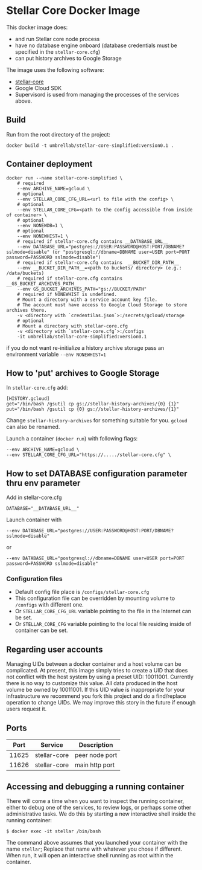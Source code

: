 # Stellar Core Docker Image

This docker image does:
- and run Stellar core node process
- have no database engine onboard (database credentials must be specified in the `stellar-core.cfg`)
- can put history archives to Google Storage

The image uses the following software:

- [stellar-core](https://github.com/stellar/stellar-core)
- Google Cloud SDK
- Supervisord is used from managing the processes of the services above.

## Build
Run from the root directory of the project:
```text
docker build -t umbrellab/stellar-core-simplified:version0.1 .
```

## Container deployment
```text
docker run --name stellar-core-simplified \
    # required
    --env ARCHIVE_NAME=gcloud \
    # optional
    --env STELLAR_CORE_CFG_URL=<url to file with the config> \
    # optional
    --env STELLAR_CORE_CFG=<path to the config accessible from inside of container> \
    # optional
    --env NONEWDB=1 \
    # optional
    --env NONEWHIST=1 \
    # required if stellar-core.cfg contains __DATABASE_URL__ 
    --env DATABASE_URL="postgres://USER:PASSWORD@HOST:PORT/DBNAME?sslmode=disable" (or "postgresql://dbname=DBNAME user=USER port=PORT password=PASSWORD sslmode=disable")
    # required if stellar-core.cfg contains  __BUCKET_DIR_PATH__
    --env __BUCKET_DIR_PATH__=<path to buckets/ directory> (e.g.: /data/buckets)
    # required if stellar-core.cfg contains __GS_BUCKET_ARCHIVES_PATH__ 
    --env GS_BUCKET_ARCHIVES_PATH="gs://BUCKET/PATH"
    # required if NONEWHIST is undefined. 
    # Mount a directory with a service account key file.
    # The account must have access to Google Cloud Storage to store archives there.
    -v <directory with `credentilas.json`>:/secrets/gcloud/storage
    # optional
    # Mount a directory with stellar-core.cfg
    -v <directory with `stellar-core.cfg`>:/configs
    -it umbrellab/stellar-core-simplified:version0.1
```
if you do not want re-initialize a history archive storage pass an environment variable `--env NONEWHIST=1`

## How to 'put' archives to Google Storage

In `stellar-core.cfg` add:
```text
[HISTORY.gcloud]
get="/bin/bash /gsutil cp gs://stellar-history-archives/{0} {1}"
put="/bin/bash /gsutil cp {0} gs://stellar-history-archives/{1}"
```
Change `stellar-history-archives` for something suitable for you. `gcloud` can also be renamed.

Launch a container (`docker run`) with following flags:
```text
--env ARCHIVE_NAME=gcloud \
--env STELLAR_CORE_CFG_URL="https://...../stellar-core.cfg" \
```

## How to set DATABASE configuration parameter thru env parameter
Add in stellar-core.cfg
```
DATABASE="__DATABASE_URL__"
```
Launch container with
```
--env DATABASE_URL="postgres://USER:PASSWORD@HOST:PORT/DBNAME?sslmode=disable"
```
or 
```
--env DATABASE_URL="postgresql://dbname=DBNAME user=USER port=PORT password=PASSWORD sslmode=disable"
```

### Configuration files
* Default config file place is `/configs/stellar-core.cfg`
* This configuration file can be overridden by mounting volume to `/configs` with different one.
* Or `STELLAR_CORE_CFG_URL` variable pointing to the file in the Internet can be set.
* Or `STELLAR_CORE_CFG` variable pointing to the local file residing inside of container can be set.



## Regarding user accounts

Managing UIDs between a docker container and a host volume can be complicated.  At present, this image simply tries to create a UID that does not conflict with the host system by using a preset UID:  10011001.  Currently there is no way to customize this value.  All data produced in the host volume be owned by 10011001.  If this UID value is inappropriate for your infrastructure we recommend you fork this project and do a find/replace operation to change UIDs.  We may improve this story in the future if enough users request it.

## Ports

| Port  | Service      | Description          |
|-------|--------------|----------------------|
| 11625 | stellar-core | peer node port       |
| 11626 | stellar-core | main http port       |


## Accessing and debugging a running container

There will come a time when you want to inspect the running container, either to debug one of the services, to review logs, or perhaps some other administrative tasks.  We do this by starting a new interactive shell inside the running container:

```
$ docker exec -it stellar /bin/bash
```

The command above assumes that you launched your container with the name `stellar`; Replace that name with whatever you chose if different.  When run, it will open an interactive shell running as root within the container.

